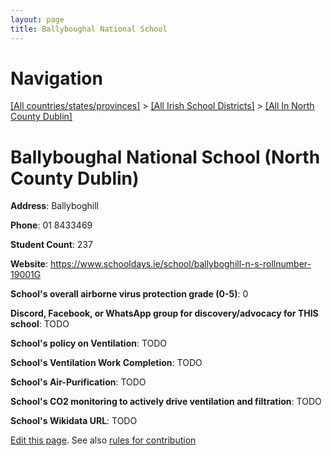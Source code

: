 ```yaml
---
layout: page
title: Ballyboughal National School
---
```

# Navigation

[[All countries/states/provinces]](../../..) > [[All Irish School Districts]](../..) > [[All In North County Dublin]](..)

# Ballyboughal National School (North County Dublin)

**Address**: Ballyboghill

**Phone**: 01 8433469

**Student Count**: 237

**Website**: <https://www.schooldays.ie/school/ballyboghill-n-s-rollnumber-19001G>

**School's overall airborne virus protection grade (0-5)**: 0

**Discord, Facebook, or WhatsApp group for discovery/advocacy for THIS school**: TODO

**School's policy on Ventilation**: TODO

**School's Ventilation Work Completion**: TODO

**School's Air-Purification**: TODO

**School's CO2 monitoring to actively drive ventilation and filtration**: TODO

**School's Wikidata URL**: TODO


[Edit this page](https://github.com/ventilate-schools/Ireland/edit/main/./Dublin_North_County_Dublin/Ballyboughal_National_School.md). See also [rules for contribution](../../../contribution-rules/)